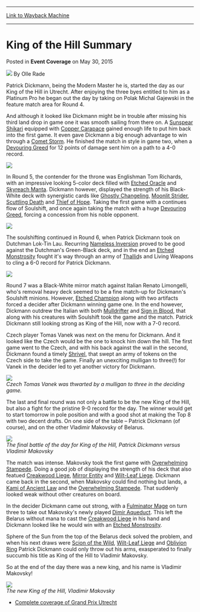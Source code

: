
---
[Link to Wayback Machine](https://web.archive.org/web/20150911211540/http://magic.wizards.com/en/events/coverage/gputr15/king-of-the-hill-2015-05-30)

[_metadata_:author]:- "Olle Rade"
[_metadata_:description]:- "Patrick Dickmann, being the Modern Master he is, started the day as our King of the Hill in Utrecht. After enjoying the three byes entitled to him as a Platinum Pro he began out the day by taking on Polak Michal Gajewski in the feature match area for Round 4."
[_metadata_:generator]:- "Drupal 7 (http://drupal.org)"
[_metadata_:node]:- "393721"
[_metadata_:publish_date]:- "2015-05-30"
[_metadata_:source]:- "div-main-content"
[_metadata_:title]:- "King of the Hill Summary"
[_metadata_:wayback_capture_timestamp]:- "2015-09-11 21:15:40"
[_metadata_:wayback_raw_url]:- "https://web.archive.org/web/20150911211540id_/http://magic.wizards.com/en/events/coverage/gputr15/king-of-the-hill-2015-05-30"
[_metadata_:wayback_url]:- "http://magic.wizards.com/en/events/coverage/gputr15/king-of-the-hill-2015-05-30"
---


King of the Hill Summary
========================



 Posted in **Event Coverage**
 on May 30, 2015 






![](https://media.magic.wizards.com/styles/auth_small/public/images/person/olle_rade_author.jpg)
By Olle Rade










Patrick Dickmann, being the Modern Master he is, started the day as our King of the Hill in Utrecht. After enjoying the three byes entitled to him as a Platinum Pro he began out the day by taking on Polak Michal Gajewski in the feature match area for Round 4.


And although it looked like Dickmann might be in trouble after missing his third land drop in game one it was smooth sailing from there on. A [Sunspear Shikari](http://gatherer.wizards.com/Pages/Card/Details.aspx?name=Sunspear+Shikari) equipped with [Copper Carapace](http://gatherer.wizards.com/Pages/Card/Details.aspx?name=Copper+Carapace) gained enough life to put him back into the first game. It even gave Dickmann a big enough advantage to win through a [Comet Storm](http://gatherer.wizards.com/Pages/Card/Details.aspx?name=Comet+Storm). He finished the match in style in game two, when a [Devouring Greed](http://gatherer.wizards.com/Pages/Card/Details.aspx?name=Devouring+Greed) for 12 points of damage sent him on a path to a 4-0 record.


![](https://media.wizards.com/2015/events/gputr15/Round-4.jpg)  



In Round 5, the contender for the throne was Englishman Tom Richards, with an impressive looking 5-color deck filled with [Etched Oracle](http://gatherer.wizards.com/Pages/Card/Details.aspx?name=Etched+Oracle) and [Skyreach Manta](http://gatherer.wizards.com/Pages/Card/Details.aspx?name=Skyreach+Manta). Dickmann however, displayed the strength of his Black-White deck with synergistic cards like [Ghostly Changeling](http://gatherer.wizards.com/Pages/Card/Details.aspx?name=Ghostly+Changeling), [Moonlit Strider](http://gatherer.wizards.com/Pages/Card/Details.aspx?name=Moonlit+Strider), [Scuttling Death](http://gatherer.wizards.com/Pages/Card/Details.aspx?name=Scuttling+Death) and [Thief of Hope](http://gatherer.wizards.com/Pages/Card/Details.aspx?name=Thief+of+Hope). Taking the first game with a continues flow of Soulshift, and once again taking the match with a huge [Devouring Greed](http://gatherer.wizards.com/Pages/Card/Details.aspx?name=Devouring+Greed), forcing a concession from his noble opponent.


![](https://media.wizards.com/2015/events/gputr15/Round-5.jpg)  



The soulshifting continued in Round 6, when Patrick Dickmann took on Dutchman Lok-Tin Lau. Recurring [Nameless Inversion](http://gatherer.wizards.com/Pages/Card/Details.aspx?name=Nameless+Inversion) proved to be good against the Dutchman's Green-Black deck, and in the end an [Etched Monstrosity](http://gatherer.wizards.com/Pages/Card/Details.aspx?name=Etched+Monstrosity) fought it's way through an army of [Thallid](http://gatherer.wizards.com/Pages/Card/Details.aspx?name=Thallid)s and Living Weapons to cling a 6-0 record for Patrick Dickmann.


![](https://media.wizards.com/2015/events/gputr15/Round-6.jpg)  



Round 7 was a Black-White mirror match against Italian Renato Limongelli, who's removal heavy deck seemed to be a fine match-up for Dickmann's Soulshift minions. However, [Etched Champion](http://gatherer.wizards.com/Pages/Card/Details.aspx?name=Etched+Champion) along with two artifacts forced a decider after Dickmann winning game one. In the end however, Dickmann outdrew the Italian with both [Mulldrifter](http://gatherer.wizards.com/Pages/Card/Details.aspx?name=Mulldrifter) and [Sign in Blood](http://gatherer.wizards.com/Pages/Card/Details.aspx?name=Sign+in+Blood), that along with his creatures with Soulshift took the game and the match. Patrick Dickmann still looking strong as King of the Hill, now with a 7-0 record.


Czech player Tomas Vanek was next on the menu for Dickmann. And it looked like the Czech would be the one to knock him down the hill. The first game went to the Czech, and with his back against the wall in the second, Dickmann found a timely [Shrivel](http://gatherer.wizards.com/Pages/Card/Details.aspx?name=Shrivel), that swept an army of tokens on the Czech side to take the game. Finally an unexciting mulligan to three(!) for Vanek in the decider led to yet another victory for Dickmann.


![](https://media.wizards.com/2015/events/gputr15/Round-8.jpg)  
*Czech Tomas Vanek was thwarted by a mulligan to three in the deciding game.*


The last and final round was not only a battle to be the new King of the Hill, but also a fight for the pristine 9-0 record for the day. The winner would get to start tomorrow in pole position and with a good shot at making the Top 8 with two decent drafts. On one side of the table – Patrick Dickmann (of course), and on the other Vladimir Makovsky of Belarus.


![](https://media.wizards.com/2015/events/gputr15/Round-9.jpg)  
*The final battle of the day for King of the Hill, Patrick Dickmann versus Vladimir Makovsky*


The match was intense. Makovsky took the first game with [Overwhelming Stampede](http://gatherer.wizards.com/Pages/Card/Details.aspx?name=Overwhelming+Stampede). Doing a good job of displaying the strength of his deck that also featued [Creakwood Liege](http://gatherer.wizards.com/Pages/Card/Details.aspx?name=Creakwood+Liege), [Mirror Entity](http://gatherer.wizards.com/Pages/Card/Details.aspx?name=Mirror+Entity) and [Wilt-Leaf Liege](http://gatherer.wizards.com/Pages/Card/Details.aspx?name=Wilt-Leaf+Liege). Dickmann came back in the second, when Makovsky could find nothing but lands, a [Kami of Ancient Law](http://gatherer.wizards.com/Pages/Card/Details.aspx?name=Kami+of+Ancient+Law) and the [Overwhelming Stampede](http://gatherer.wizards.com/Pages/Card/Details.aspx?name=Overwhelming+Stampede). That suddenly looked weak without other creatures on board.


In the decider Dickmann came out strong, with a [Fulminator Mage](http://gatherer.wizards.com/Pages/Card/Details.aspx?name=Fulminator+Mage) on turn three to take out Makovsky's newly played [Dimir Aqueduct](http://gatherer.wizards.com/Pages/Card/Details.aspx?name=Dimir+Aqueduct). This left the Belarus without mana to cast the [Creakwood Liege](http://gatherer.wizards.com/Pages/Card/Details.aspx?name=Creakwood+Liege) in his hand and Dickmann looked like he would win with an [Etched Monstrosity](http://gatherer.wizards.com/Pages/Card/Details.aspx?name=Etched+Monstrosity).


Sphere of the Sun from the top of the Belarus deck solved the problem, and when his next draws were [Scion of the Wild](http://gatherer.wizards.com/Pages/Card/Details.aspx?name=Scion+of+the+Wild), [Wilt-Leaf Liege](http://gatherer.wizards.com/Pages/Card/Details.aspx?name=Wilt-Leaf+Liege) and [Oblivion Ring](http://gatherer.wizards.com/Pages/Card/Details.aspx?name=Oblivion+Ring) Patrick Dickmann could only throw out his arms, exasperated to finally succumb his title as King of the Hill to Vladimir Makovsky.


So at the end of the day there was a new king, and his name is Vladimir Makovsky!


![](https://media.wizards.com/2015/events/gputr15/King-of-the-Hill.jpg)  
*The new King of the Hill, Vladimir Makovsky*


* [Complete coverage of Grand Prix Utrecht](/node/390436)

 




